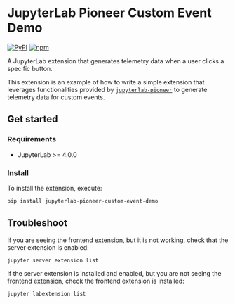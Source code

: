 # JupyterLab Pioneer Custom Event Demo

[![PyPI](https://img.shields.io/pypi/v/jupyterlab-pioneer-custom-event-demo.svg)](https://pypi.org/project/jupyterlab-pioneer-custom-event-demo)
[![npm](https://img.shields.io/npm/v/jupyterlab-pioneer-custom-event-demo.svg)](https://www.npmjs.com/package/jupyterlab-pioneer-custom-event-demo)

A JupyterLab extension that generates telemetry data when a user clicks a specific button.

This extension is an example of how to write a simple extension that leverages functionalities provided by [`jupyterlab-pioneer`](https://github.com/educational-technology-collective/jupyterlab-pioneer) to generate telemetry data for custom events.

## Get started

### Requirements

- JupyterLab >= 4.0.0

### Install

To install the extension, execute:

```bash
pip install jupyterlab-pioneer-custom-event-demo
```

## Troubleshoot

If you are seeing the frontend extension, but it is not working, check
that the server extension is enabled:

```bash
jupyter server extension list
```

If the server extension is installed and enabled, but you are not seeing
the frontend extension, check the frontend extension is installed:

```bash
jupyter labextension list
```
